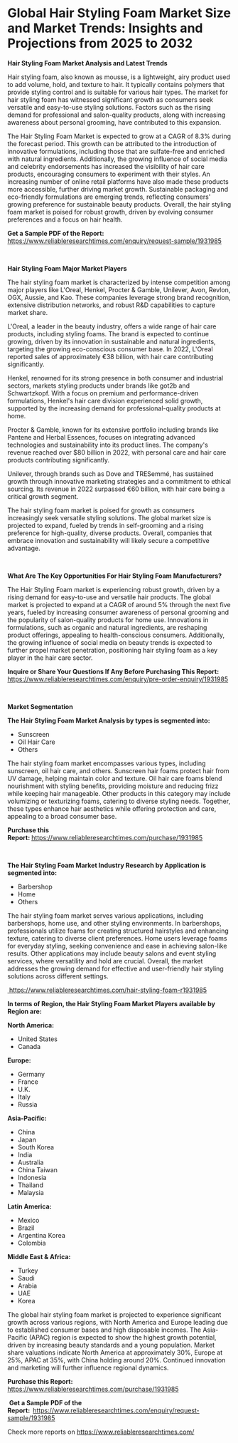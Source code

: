 <p><h1>Global Hair Styling Foam Market Size and Market Trends: Insights and Projections from 2025 to 2032</h1></p><p><strong>Hair Styling Foam Market Analysis and Latest Trends</strong></p>
<p><p>Hair styling foam, also known as mousse, is a lightweight, airy product used to add volume, hold, and texture to hair. It typically contains polymers that provide styling control and is suitable for various hair types. The market for hair styling foam has witnessed significant growth as consumers seek versatile and easy-to-use styling solutions. Factors such as the rising demand for professional and salon-quality products, along with increasing awareness about personal grooming, have contributed to this expansion.</p><p>The Hair Styling Foam Market is expected to grow at a CAGR of 8.3% during the forecast period. This growth can be attributed to the introduction of innovative formulations, including those that are sulfate-free and enriched with natural ingredients. Additionally, the growing influence of social media and celebrity endorsements has increased the visibility of hair care products, encouraging consumers to experiment with their styles. An increasing number of online retail platforms have also made these products more accessible, further driving market growth. Sustainable packaging and eco-friendly formulations are emerging trends, reflecting consumers' growing preference for sustainable beauty products. Overall, the hair styling foam market is poised for robust growth, driven by evolving consumer preferences and a focus on hair health.</p></p>
<p><strong>Get a Sample PDF of the Report:&nbsp;</strong> <a href="https://www.reliableresearchtimes.com/enquiry/request-sample/1931985?utm_campaign=2740&utm_medium=2&utm_source=Github&utm_content=ia&utm_term=05042025&utm_id=hair-styling-foam">https://www.reliableresearchtimes.com/enquiry/request-sample/1931985</a></p>
<p>&nbsp;</p>
<p><strong>Hair Styling Foam Major Market Players</strong></p>
<p><p>The hair styling foam market is characterized by intense competition among major players like L'Oreal, Henkel, Procter & Gamble, Unilever, Avon, Revlon, OGX, Aussie, and Kao. These companies leverage strong brand recognition, extensive distribution networks, and robust R&D capabilities to capture market share.</p><p>L'Oreal, a leader in the beauty industry, offers a wide range of hair care products, including styling foams. The brand is expected to continue growing, driven by its innovation in sustainable and natural ingredients, targeting the growing eco-conscious consumer base. In 2022, L'Oreal reported sales of approximately €38 billion, with hair care contributing significantly.</p><p>Henkel, renowned for its strong presence in both consumer and industrial sectors, markets styling products under brands like got2b and Schwartzkopf. With a focus on premium and performance-driven formulations, Henkel's hair care division experienced solid growth, supported by the increasing demand for professional-quality products at home.</p><p>Procter & Gamble, known for its extensive portfolio including brands like Pantene and Herbal Essences, focuses on integrating advanced technologies and sustainability into its product lines. The company's revenue reached over $80 billion in 2022, with personal care and hair care products contributing significantly.</p><p>Unilever, through brands such as Dove and TRESemmé, has sustained growth through innovative marketing strategies and a commitment to ethical sourcing. Its revenue in 2022 surpassed €60 billion, with hair care being a critical growth segment.</p><p>The hair styling foam market is poised for growth as consumers increasingly seek versatile styling solutions. The global market size is projected to expand, fueled by trends in self-grooming and a rising preference for high-quality, diverse products. Overall, companies that embrace innovation and sustainability will likely secure a competitive advantage.</p></p>
<p>&nbsp;</p>
<p><strong>What Are The Key Opportunities For Hair Styling Foam Manufacturers?</strong></p>
<p><p>The Hair Styling Foam market is experiencing robust growth, driven by a rising demand for easy-to-use and versatile hair products. The global market is projected to expand at a CAGR of around 5% through the next five years, fueled by increasing consumer awareness of personal grooming and the popularity of salon-quality products for home use. Innovations in formulations, such as organic and natural ingredients, are reshaping product offerings, appealing to health-conscious consumers. Additionally, the growing influence of social media on beauty trends is expected to further propel market penetration, positioning hair styling foam as a key player in the hair care sector.</p></p>
<p><strong>Inquire or Share Your Questions If Any Before Purchasing This Report:</strong> <a href="https://www.reliableresearchtimes.com/enquiry/pre-order-enquiry/1931985?utm_campaign=2740&utm_medium=2&utm_source=Github&utm_content=ia&utm_term=05042025&utm_id=hair-styling-foam">https://www.reliableresearchtimes.com/enquiry/pre-order-enquiry/1931985</a></p>
<p>&nbsp;</p>
<p><strong>Market Segmentation</strong></p>
<p><strong>The Hair Styling Foam Market Analysis by types is segmented into:</strong></p>
<p><ul><li>Sunscreen</li><li>Oil Hair Care</li><li>Others</li></ul></p>
<p><p>The hair styling foam market encompasses various types, including sunscreen, oil hair care, and others. Sunscreen hair foams protect hair from UV damage, helping maintain color and texture. Oil hair care foams blend nourishment with styling benefits, providing moisture and reducing frizz while keeping hair manageable. Other products in this category may include volumizing or texturizing foams, catering to diverse styling needs. Together, these types enhance hair aesthetics while offering protection and care, appealing to a broad consumer base.</p></p>
<p><strong>Purchase this Report:&nbsp;</strong><a href="https://www.reliableresearchtimes.com/purchase/1931985?utm_campaign=2740&utm_medium=2&utm_source=Github&utm_content=ia&utm_term=05042025&utm_id=hair-styling-foam">https://www.reliableresearchtimes.com/purchase/1931985</a></p>
<p>&nbsp;</p>
<p><strong>The Hair Styling Foam Market Industry Research by Application is segmented into:</strong></p>
<p><ul><li>Barbershop</li><li>Home</li><li>Others</li></ul></p>
<p><p>The hair styling foam market serves various applications, including barbershops, home use, and other styling environments. In barbershops, professionals utilize foams for creating structured hairstyles and enhancing texture, catering to diverse client preferences. Home users leverage foams for everyday styling, seeking convenience and ease in achieving salon-like results. Other applications may include beauty salons and event styling services, where versatility and hold are crucial. Overall, the market addresses the growing demand for effective and user-friendly hair styling solutions across different settings.</p></p>
<p><a href="https://www.reliableresearchtimes.com/hair-styling-foam-r1931985?utm_campaign=2740&utm_medium=2&utm_source=Github&utm_content=ia&utm_term=05042025&utm_id=hair-styling-foam">&nbsp;https://www.reliableresearchtimes.com/hair-styling-foam-r1931985</a></p>
<p><strong>In terms of Region, the Hair Styling Foam Market Players available by Region are:</strong></p>
<p>
    <p> <strong> North America: </strong>
        <ul>
            <li>United States</li>
            <li>Canada</li>
        </ul>
        </p> 
    <p> <strong> Europe: </strong>
        <ul>
            <li>Germany</li>
            <li>France</li>
            <li>U.K.</li>
            <li>Italy</li>
            <li>Russia</li>
        </ul>
        </p> 
    <p> <strong> Asia-Pacific: </strong>
        <ul>
            <li>China</li>
            <li>Japan</li>
            <li>South Korea</li>
            <li>India</li>
            <li>Australia</li>
            <li>China Taiwan</li>
            <li>Indonesia</li>
            <li>Thailand</li>
            <li>Malaysia</li>
        </ul>
        </p> 
    <p> <strong> Latin America: </strong>
        <ul>
            <li>Mexico</li>
            <li>Brazil</li>
            <li>Argentina Korea</li>
            <li>Colombia</li>
        </ul>
        </p> 
    <p> <strong> Middle East & Africa: </strong>
        <ul>
            <li>Turkey</li>
            <li>Saudi</li>
            <li>Arabia</li>
            <li>UAE</li>
            <li>Korea</li>
        </ul>
    </p>
    </p>
<p><p>The global hair styling foam market is projected to experience significant growth across various regions, with North America and Europe leading due to established consumer bases and high disposable incomes. The Asia-Pacific (APAC) region is expected to show the highest growth potential, driven by increasing beauty standards and a young population. Market share valuations indicate North America at approximately 30%, Europe at 25%, APAC at 35%, with China holding around 20%. Continued innovation and marketing will further influence regional dynamics.</p></p>
<p><strong>Purchase this Report: </strong><a href="https://www.reliableresearchtimes.com/purchase/1931985?utm_campaign=2740&utm_medium=2&utm_source=Github&utm_content=ia&utm_term=05042025&utm_id=hair-styling-foam">https://www.reliableresearchtimes.com/purchase/1931985</a></p>
<p>&nbsp;<strong>Get a Sample PDF of the Report:&nbsp;&nbsp;</strong><a href="https://www.reliableresearchtimes.com/enquiry/request-sample/1931985?utm_campaign=2740&utm_medium=2&utm_source=Github&utm_content=ia&utm_term=05042025&utm_id=hair-styling-foam">https://www.reliableresearchtimes.com/enquiry/request-sample/1931985</a></p>
<p><strong></strong></p>
<p>Check more reports on <a href="https://www.reliableresearchtimes.com/?utm_campaign=2740&utm_medium=2&utm_source=Github&utm_content=ia&utm_term=05042025&utm_id=hair-styling-foam">https://www.reliableresearchtimes.com/</a></p>